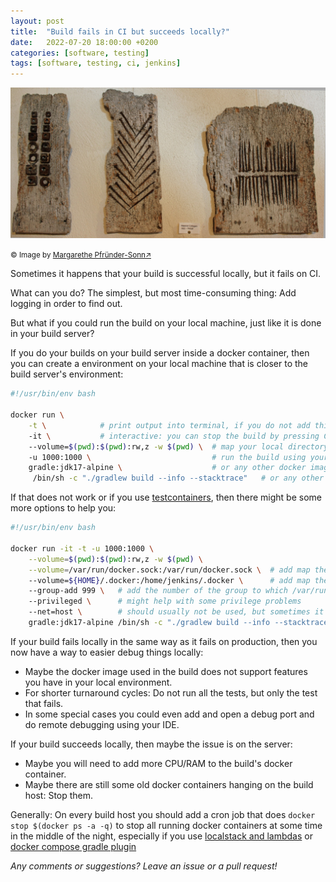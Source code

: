 ```yaml
---
layout: post
title:  "Build fails in CI but succeeds locally?"
date:   2022-07-20 18:00:00 +0200
categories: [software, testing]
tags: [software, testing, ci, jenkins]
---
```


![Matchsticks1](/assets/old_nails.jpg)

<small>&copy; Image by [Margarethe Pfründer-Sonn&#8599;](http://www.pfruender-sonn.de/objekte/spiel-mit-verschiedenen-materialien)</small>


Sometimes it happens that your build is successful locally, but it fails on CI.

What can you do? The simplest, but most time-consuming thing: Add logging in order to find out.

But what if you could run the build on your local machine, just like it is done in your build server?

If you do your builds on your build server inside a docker container, then you can create a environment on your local machine that is closer to the build server's environment:

```bash
#!/usr/bin/env bash

docker run \
    -t \            # print output into terminal, if you do not add this switch, you will need to jump to docker logs
    -it \           # interactive: you can stop the build by pressing CTRL-C 
    --volume=$(pwd):$(pwd):rw,z -w $(pwd) \  # map your local directory into the docker container
    -u 1000:1000 \                           # run the build using your local user. If not, you will need to 'sudo' for deleting the build target directory
    gradle:jdk17-alpine \                    # or any other docker image you use for building
     /bin/sh -c "./gradlew build --info --stacktrace"   # or any other command you use for building, like 'mvn verify'

```

If that does not work or if you use [testcontainers](https://joerg-pfruender.github.io/software/testing/2020/03/29/testcontainers.html), then there might be some more options to help you:

```bash
#!/usr/bin/env bash

docker run -it -t -u 1000:1000 \
    --volume=$(pwd):$(pwd):rw,z -w $(pwd) \
    --volume=/var/run/docker.sock:/var/run/docker.sock \  # add map the docker socket as a volume into your docker container
    --volume=${HOME}/.docker:/home/jenkins/.docker \      # add map the .docker directory into the the build user's home directory: In this case, the user name was "jenkins". This is necessary, if the build cannot pull images from a docker repository, that needs credentials.
    --group-add 999 \   # add the number of the group to which /var/run/docker.sock belongs INSIDE the container
    --privileged \      # might help with some privilege problems
    --net=host \        # should usually not be used, but sometimes it can help if you have routing problems, e.g. because of working in a VPN
    gradle:jdk17-alpine /bin/sh -c "./gradlew build --info --stacktrace"

```

If your build fails locally in the same way as it fails on production, then you now have a way to easier debug things locally:
* Maybe the docker image used in the build does not support features you have in your local environment.
* For shorter turnaround cycles: Do not run all the tests, but only the test that fails.
* In some special cases you could even add and open a debug port and do remote debugging using your IDE.

If your build succeeds locally, then maybe the issue is on the server:
* Maybe you will need to add more CPU/RAM to the build's docker container.
* Maybe there are still some old docker containers hanging on the build host: Stop them.

Generally: On every build host you should add a cron job that does `docker stop $(docker ps -a -q)` to stop all running docker containers at some time in the middle of the night, especially if you use [localstack and lambdas](https://joerg-pfruender.github.io/software/testing/2020/09/27/localstack_and_lambda.html) or [docker compose gradle plugin](https://joerg-pfruender.github.io/software/testing/2020/04/18/docker-compose-gradle.html)

*Any comments or suggestions? Leave an issue or a pull request!*
